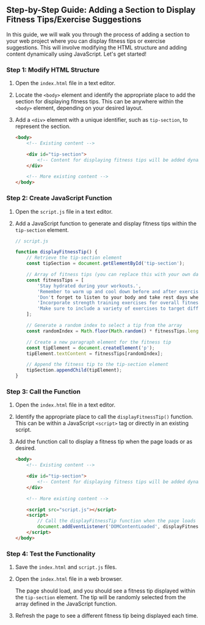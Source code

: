 ## Step-by-Step Guide: Adding a Section to Display Fitness Tips/Exercise Suggestions

In this guide, we will walk you through the process of adding a section to your web project where you can display fitness tips or exercise suggestions. This will involve modifying the HTML structure and adding content dynamically using JavaScript. Let's get started!

### Step 1: Modify HTML Structure

1. Open the `index.html` file in a text editor.

2. Locate the `<body>` element and identify the appropriate place to add the section for displaying fitness tips. This can be anywhere within the `<body>` element, depending on your desired layout.

3. Add a `<div>` element with a unique identifier, such as `tip-section`, to represent the section.

   ```html
   <body>
       <!-- Existing content -->

       <div id="tip-section">
           <!-- Content for displaying fitness tips will be added dynamically -->
       </div>

       <!-- More existing content -->
   </body>
   ```

### Step 2: Create JavaScript Function

1. Open the `script.js` file in a text editor.

2. Add a JavaScript function to generate and display fitness tips within the `tip-section` element.

   ```javascript
   // script.js

   function displayFitnessTip() {
       // Retrieve the tip-section element
       const tipSection = document.getElementById('tip-section');

       // Array of fitness tips (you can replace this with your own data)
       const fitnessTips = [
           'Stay hydrated during your workouts.',
           'Remember to warm up and cool down before and after exercise.',
           'Don't forget to listen to your body and take rest days when needed.',
           'Incorporate strength training exercises for overall fitness.',
           'Make sure to include a variety of exercises to target different muscle groups.'
       ];

       // Generate a random index to select a tip from the array
       const randomIndex = Math.floor(Math.random() * fitnessTips.length);

       // Create a new paragraph element for the fitness tip
       const tipElement = document.createElement('p');
       tipElement.textContent = fitnessTips[randomIndex];

       // Append the fitness tip to the tip-section element
       tipSection.appendChild(tipElement);
   }
   ```

### Step 3: Call the Function

1. Open the `index.html` file in a text editor.

2. Identify the appropriate place to call the `displayFitnessTip()` function. This can be within a JavaScript `<script>` tag or directly in an existing script.

3. Add the function call to display a fitness tip when the page loads or as desired.

   ```html
   <body>
       <!-- Existing content -->

       <div id="tip-section">
           <!-- Content for displaying fitness tips will be added dynamically -->
       </div>

       <!-- More existing content -->

       <script src="script.js"></script>
       <script>
           // Call the displayFitnessTip function when the page loads
           document.addEventListener('DOMContentLoaded', displayFitnessTip);
       </script>
   </body>
   ```

### Step 4: Test the Functionality

1. Save the `index.html` and `script.js` files.

2. Open the `index.html` file in a web browser.

   The page should load, and you should see a fitness tip displayed within the `tip-section` element. The tip will be randomly selected from the array defined in the JavaScript function.

3. Refresh the page to see a different fitness tip being displayed each time.
